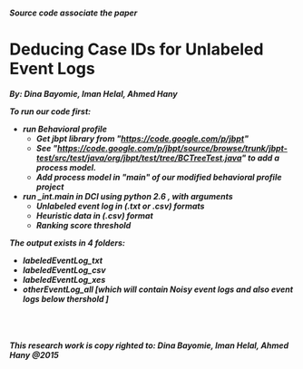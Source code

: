 <h5>Source code associate the paper
<h1>Deducing Case IDs for Unlabeled Event Logs 
<h5>By: Dina Bayomie, Iman Helal, Ahmed Hany

To run our code first: 
- run Behavioral profile 
  - Get jbpt library from "https://code.google.com/p/jbpt"
  - See "https://code.google.com/p/jbpt/source/browse/trunk/jbpt-test/src/test/java/org/jbpt/test/tree/BCTreeTest.java" to add a process model.
  - Add process model in "main" of our modified behavioral profile project
- run _int.main in DCI using python 2.6 , with arguments
  - Unlabeled event log in (.txt or .csv) formats
  - Heuristic data in (.csv) format
  - Ranking score threshold

The output exists in 4 folders:
- labeledEventLog_txt
- labeledEventLog_csv
- labeledEventLog_xes
- otherEventLog_all [which will contain Noisy event logs and also event logs below thershold ]



<br>
<br>
<br>
This research work is copy righted to: Dina Bayomie, Iman Helal, Ahmed Hany @2015
